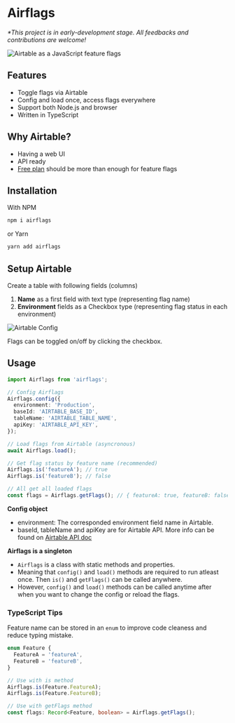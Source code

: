 # Airflags

_\*This project is in early-development stage. All feedbacks and contributions are welcome!_

![Airtable as a JavaScript feature flags](https://i.imgur.com/QUsQn8p.png)

## Features

- Toggle flags via Airtable
- Config and load once, access flags everywhere
- Support both Node.js and browser
- Written in TypeScript

## Why Airtable?

- Having a web UI
- API ready
- [Free plan](https://airtable.com/pricing) should be more than enough for feature flags

## Installation

With NPM

```bash
npm i airflags
```

or Yarn

```bash
yarn add airflags
```

## Setup Airtable

Create a table with following fields (columns)

1. **Name** as a first field with text type (representing flag name)
2. **Environment** fields as a Checkbox type (representing flag status in each environment)

![Airtable Config](https://i.imgur.com/CuSmNM0.png)

Flags can be toggled on/off by clicking the checkbox.

## Usage

```typescript
import Airflags from 'airflags';

// Config Airflags
Airflags.config({
  environment: 'Production',
  baseId: 'AIRTABLE_BASE_ID',
  tableName: 'AIRTABLE_TABLE_NAME',
  apiKey: 'AIRTABLE_API_KEY',
});

// Load flags from Airtable (asyncronous)
await Airflags.load();

// Get flag status by feature name (recommended)
Airflags.is('featureA'); // true
Airflags.is('featureB'); // false

// All get all loaded flags
const flags = Airflags.getFlags(); // { featureA: true, featureB: false }
```

**Config object**

- environment: The corresponded environment field name in Airtable.
- baseId, tableName and apiKey are for Airtable API. More info can be found on [Airtable API doc](https://airtable.com/api)

**Airflags is a singleton**

- `Airflags` is a class with static methods and properties.
- Meaning that `config()` and `load()` methods are required to run atleast once. Then `is()` and `getFlags()` can be called anywhere.
- However, `config()` and `load()` methods can be called anytime after when you want to change the config or reload the flags.

### TypeScript Tips

Feature name can be stored in an `enum` to improve code cleaness and reduce typing mistake.

```typescript
enum Feature {
  FeatureA = 'featureA',
  FeatureB = 'featureB',
}

// Use with is method
Airflags.is(Feature.FeatureA);
Airflags.is(Feature.FeatureB);

// Use with getFlags method
const flags: Record<Feature, boolean> = Airflags.getFlags();
```
